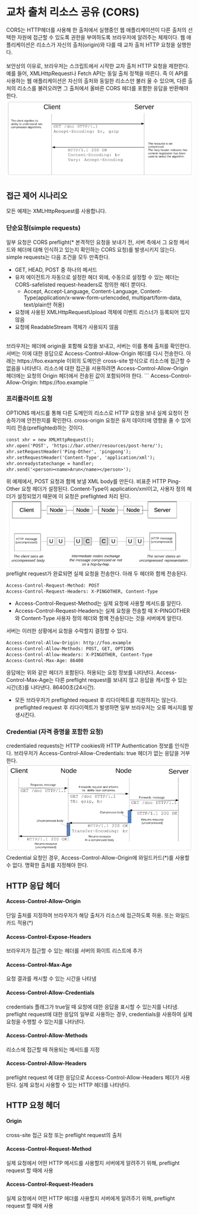 # 교차 출처 리소스 공유 (CORS)
CORS는 HTTP헤더를 사용해 한 출처에서 실행중인 웹 애플리케이션이 다른 출처의 선택한 자원에 접근할 수 있도록 권한을 부여하도록 브라우저에 알려주는 체제이다. 웹 애플리케이션은 리소스가 자신의 출처(origin)와 다를 때 교차 출처 HTTP 요청을 실행한다.
</br></br>
보안상의 이유로, 브라우저는 스크립트에서 시작한 교차 출처 HTTP 요청을 제한한다. 예를 들어, XMLHttpRequest나 Fetch API는 동일 출처 정책을 따른다. 즉 이 API를 사용하는 웹 애플리케이션은 자신의 출처와 동일한 리소스만 불러 올 수 있으며, 다른 출처의 리소스를 불려오려면 그 출처에서 올바른 CORS 헤더를 포함한 응답을 반환해야 한다.</br>
![Alt text](images/image3.png)</br>

## 접근 제어 시나리오
모든 예제는 XMLHttpRequest를 사용합니다.
### 단순요청(simple requests)
일부 요청은 CORS preflight(* 본격적인 요청을 보내기 전, 서버 측에서 그 요청 메서드와 헤더에 대해 인식하고 있는지 확인하는 CORS 요청)를 발생시키지 않는다. 
simple requests는 다음 조건을 모두 만족한다.
- GET, HEAD, POST 중 하나의 메서드
- 유저 에이전트가 자동으로 설정한 헤더 외에, 수동으로 설정할 수 있는 헤더는 CORS-safelisted request-headers로 정의한 헤더 뿐이다.
    - Accept, Accept-Language, Content-Language, Content-Type(application/x-www-form-urlencoded, multipart/form-data, text/plain만 허용)
- 요청에 사용된 XMLHttpRequestUpload 객체에 이벤트 리스너가 등록되어 있지 않음
- 요청에 ReadableStream 객체가 사용되지 않음
</br>
브라우저는 헤더에 origin을 포함해 요청을 보내고, 서버는 이를 통해 출처를 확인한다. 서버는 이에 대한 응답으로 Access-Control-Allow-Origin 헤더를 다시 전송한다. 아래는 https://foo.example 이외의 도메인은 cross-site 방식으로 리소스에 접근할 수 없음을 나타낸다. 리소스에 대한 접근을 서용하려면 Access-Control-Allow-Origin 헤더에는 요청의 Origin 헤더에서 전송된 값이 포함되어야 한다.
```
Access-Control-Allow-Origin: https://foo.example
```

### 프리플라이트 요청
OPTIONS 메서드를 통해 다른 도메인의 리소스로 HTTP 요청을 보내 실제 요청이 전송하기에 안전한지를 확인한다. cross-origin 요청은 유저 데이터에 영향을 줄 수 있어 미리 전송(preflighted)하는 것이다.
```
const xhr = new XMLHttpRequest();
xhr.open('POST', 'https://bar.other/resources/post-here/');
xhr.setRequestHeader('Ping-Other', 'pingpong');
xhr.setRequestHeader('Content-Type', 'application/xml');
xhr.onreadystatechange = handler;
xhr.send('<person><name>Arun</name></person>');
```
위 예제에서, POST 요청과 함께 보낼 XML body를 만든다. 비표준 HTTP Ping-Other 요청 헤더가 설정된다. Content-Type이 application/xml이고, 사용자 정의 헤더가 설정되었기 때문에 이 요청은 preflighted 처리 된다.</br>
![Alt text](images/image4.png)</br>
preflight request가 완료되면 실제 요청을 전송한다. 
아래 두 헤더와 함께 전송된다.
```
Access-Control-Request-Method: POST
Access-Control-Request-Headers: X-PINGOTHER, Content-Type
```
- Access-Control-Request-Method는 실제 요청에 사용할 메서드를 알린다. 
- Access-Control-Request-Headers는 실제 요청을 전송할 때 X-PINGOTHER와 Content-Type 사용자 정의 헤더와 함께 전송된다는 것을 서버에게 알린다. </br>

서버는 이러한 상황에서 요청을 수락할지 결정할 수 있다. 
```
Access-Control-Allow-Origin: http://foo.example
Access-Control-Allow-Methods: POST, GET, OPTIONS
Access-Control-Allow-Headers: X-PINGOTHER, Content-Type
Access-Control-Max-Age: 86400
```
응답에는 위와 같은 헤더가 포함된다. 허용되는 요청 정보를 나타낸다. Access-Control-Max-Age는 다른 preflight request를 보내지 않고 응답을 캐시할 수 있는 시간(초)를 나타낸다. 86400초(24시간). </br>

+ 모든 브라우저가 preflighted request 후 리다이렉트를 지원하지는 않는다. preflighted request 후 리다이렉트가 발생하면 일부 브라우저는 오류 메시지를 발생시킨다.

### Credential (자격 증명을 포함한 요청)
credentialed requests는 HTTP cookies와 HTTP Authentication 정보를 인식한다. 브라우저가 Access-Control-Allow-Credentials: true 헤더가 없는 응답을 거부한다.
![Alt text](images/image5.png)</br>
Credential 요청인 경우, Access-Control-Allow-Origin에 와일드카드(*)를 사용할 수 없다. 명확한 출처를 지정해야 한다.

## HTTP 응답 헤더
#### Access-Control-Allow-Origin
단일 출처를 지정하여 브라우저가 해당 출처가 리소스에 접근하도록 허용. 또는 와일드카드 적용(*)
#### Access-Control-Expose-Headers
브라우저가 접근할 수 있는 헤더를 서버의 화이트 리스트에 추가
#### Access-Control-Max-Age
요청 결과를 캐시할 수 있는 시간을 나타냄
#### Access-Control-Allow-Credentials
credentials 플래그가 true일 때 요청에 대한 응답을 표시할 수 있는지를 나타냄. preflight request에 대한 응답의 일부로 사용하는 경우, credentials을 사용하여 실제 요청을 수행할 수 있는지를 나타낸다. 
#### Access-Control-Allow-Methods
리소스에 접근할 때 허용되는 메서드를 지정
#### Access-Control-Allow-Headers
preflight request 에 대한 응답으로 Access-Control-Allow-Headers 헤더가 사용된다. 실제 요청시 사용할 수 있는 HTTP 헤더를 나타낸다.

## HTTP 요청 헤더
#### Origin
cross-site 접근 요청 또는 preflight request의 출처
#### Access-Control-Request-Method
실제 요청에서 어떤 HTTP 메서드를 사용할지 서버에게 알려주기 위해, preflight request 할 때에 사용
#### Access-Control-Request-Headers
실제 요청에서 어떤 HTTP 헤더를 사용할지 서버에게 알려주기 위해, preflight request 할 때에 사용